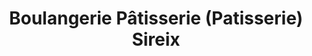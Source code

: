 ---
title: "Boulangerie Pâtisserie (Patisserie) Sireix"
url: /lannemezan/boulangerie-patisserie-patisserie-sireix/
shop: Bäckerei
---